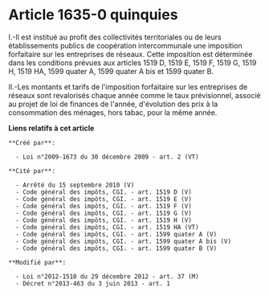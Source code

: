 # Article 1635-0 quinquies

I.-Il est institué au profit des collectivités territoriales ou de leurs établissements publics de coopération intercommunale
une imposition forfaitaire sur les entreprises de réseaux. Cette imposition est déterminée dans les conditions prévues aux
articles 1519 D, 1519 E, 1519 F, 1519 G, 1519 H, 1519 HA, 1599 quater A, 1599 quater A bis et 1599 quater B. 

II.-Les montants et tarifs de l'imposition forfaitaire sur les entreprises de réseaux sont revalorisés chaque année comme le
taux prévisionnel, associé au projet de loi de finances de l'année, d'évolution des prix à la consommation des ménages, hors
tabac, pour la même année.

**Liens relatifs à cet article**

	**Créé par**:

	  - Loi n°2009-1673 du 30 décembre 2009 - art. 2 (VT)

	**Cité par**:

	  - Arrêté du 15 septembre 2010 (V)
	  - Code général des impôts, CGI. - art. 1519 D (V)
	  - Code général des impôts, CGI. - art. 1519 E (V)
	  - Code général des impôts, CGI. - art. 1519 F (V)
	  - Code général des impôts, CGI. - art. 1519 G (V)
	  - Code général des impôts, CGI. - art. 1519 H (V)
	  - Code général des impôts, CGI. - art. 1519 HA (VT)
	  - Code général des impôts, CGI. - art. 1599 quater A (V)
	  - Code général des impôts, CGI. - art. 1599 quater A bis (V)
	  - Code général des impôts, CGI. - art. 1599 quater B (V)

	**Modifié par**:

	  - Loi n°2012-1510 du 29 décembre 2012 - art. 37 (M)
	  - Décret n°2013-463 du 3 juin 2013 - art. 1
